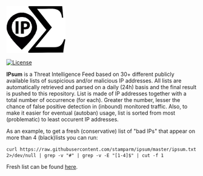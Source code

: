 ![Logo](logo.png)

[![License](https://img.shields.io/badge/license-Public_domain-red.svg)](https://wiki.creativecommons.org/wiki/Public_domain)

**IPsum** is a Threat Intelligence Feed based on 30+ different publicly available lists of suspicious and/or malicious IP addresses. All lists are automatically retrieved and parsed on a daily (24h) basis and the final result is pushed to this repository. List is made of IP addresses together with a total number of occurrence (for each). Greater the number, lesser the chance of false positive detection in (inbound) monitored traffic. Also, to make it easier for eventual (autoban) usage, list is sorted from most (problematic) to least occurent IP addresses.

As an example, to get a fresh (conservative) list of "bad IPs" that appear on more than 4 (black)lists you can run:

```
curl https://raw.githubusercontent.com/stamparm/ipsum/master/ipsum.txt 2>/dev/null | grep -v "#" | grep -v -E "[1-4]$" | cut -f 1
```

Fresh list can be found [here](https://raw.githubusercontent.com/stamparm/ipsum/master/ipsum.txt).
